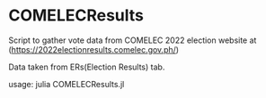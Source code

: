 # COMELECResults
Script to gather vote data from COMELEC 2022 election website at (https://2022electionresults.comelec.gov.ph/)

Data taken from ERs(Election Results) tab.

usage: julia COMELECResults.jl



